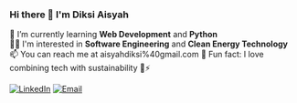### Hi there 👋 I'm Diksi Aisyah

🌱 I’m currently learning **Web Development** and **Python**  
👩‍💻 I'm interested in **Software Engineering** and **Clean Energy Technology**  
📫 You can reach me at aisyahdiksi%40gmail.com
📌 Fun fact: I love combining tech with sustainability 🌱⚡

[![LinkedIn](https://img.shields.io/badge/LinkedIn-diksiaisyah-blue?logo=linkedin&logoColor=white&style=flat)](https://linkedin.com/in/diksiaisyah)
[![Email](https://img.shields.io/badge/Email-aisyahdiksi%40gmail.com-red?logo=gmail&logoColor=white&style=flat)](mailto:aisyahdiksi@gmail.com)


<!-- Optional: Tambahkan badge, GitHub stats, atau link ke portofolio -->
